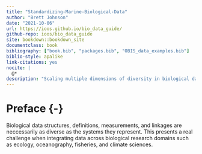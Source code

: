 ```yaml
--- 
title: "Standardizing-Marine-Biological-Data"
author: "Brett Johnson"
date: "2021-10-06"
url: https://ioos.github.io/bio_data_guide/
github-repo: ioos/bio_data_guide
site: bookdown::bookdown_site
documentclass: book
bibliography: ["book.bib", "packages.bib", "OBIS_data_examples.bib"]
biblio-style: apalike
link-citations: yes
nocite: |
  @*
description: "Scaling multiple dimensions of diversity in biological data"
---
```


# Preface {-}

Biological data structures, definitions, measurements, and linkages are neccessarily as diverse as the systems they represent. This presents a real challenge when integrating data across biological research domains such as ecology, oceanography, fisheries, and climate sciences.



